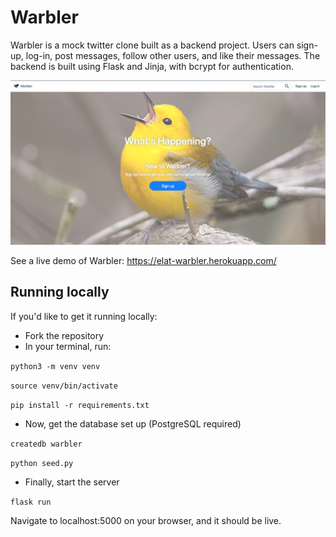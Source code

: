 # Warbler

Warbler is a mock twitter clone built as a backend project. 
Users can sign-up, log-in, post messages, follow other users, and like their messages.
The backend is built using Flask and Jinja, with bcrypt for authentication. 

![alt text](https://github.com/elizabethlatimer/warbler/blob/master/static/images/warbler_homepage.png "Warbler homepage")

See a live demo of Warbler: https://elat-warbler.herokuapp.com/

## Running locally

If you'd like to get it running locally:

* Fork the repository
* In your terminal, run:

`python3 -m venv venv`

`source venv/bin/activate`

`pip install -r requirements.txt`

* Now, get the database set up (PostgreSQL required)

`createdb warbler`

`python seed.py`

* Finally, start the server

`flask run`

Navigate to localhost:5000 on your browser, and it should be live.
